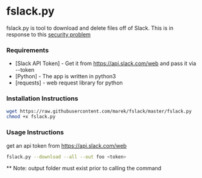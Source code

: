 # fslack.py

fslack.py is tool to download and delete files off of Slack.
This is in response to this <a href="https://www.ibuildings.nl/blog/2015/11/hidden-plain-sight-brute-forcing-slack-private-files">security problem</a>

### Requirements

* [Slack API Token] - Get it from https://api.slack.com/web and pass it via --token
* [Python] - The app is written in python3
* [requests] - web request library for python

### Installation Instructions

```sh
wget https://raw.githubusercontent.com/marek/fslack/master/fslack.py
chmod +x fslack.py
```

### Usage Instructions

get an api token from https://api.slack.com/web
```sh
fslack.py --download --all --out foo <token>
```

** Note: output folder must exist prior to calling the command


